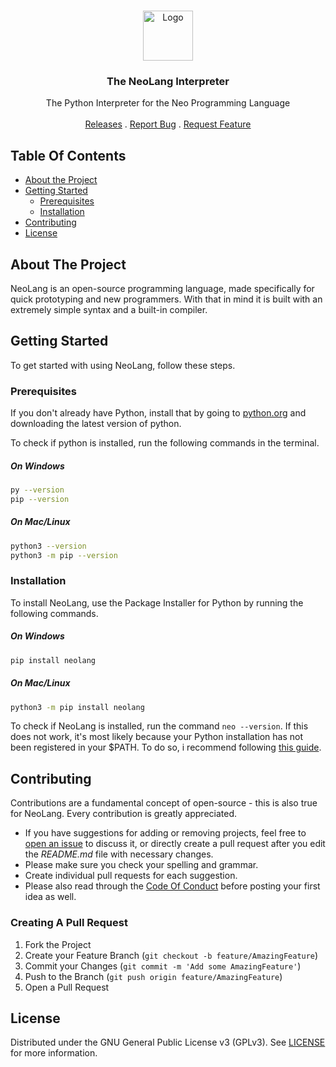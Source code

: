 <br/>
<p align="center">
  <a href="https://github.com/NeoLangTeam/NeoLang">
    <img src="https://avatars.githubusercontent.com/u/162757745?s=400&u=54cbd2c975d14c7beb8603cb20ce08e865cbe263&v=4" alt="Logo" width="80" height="80">
  </a>

  <h3 align="center">The NeoLang Interpreter</h3>

  <p align="center">
    The Python Interpreter for the Neo Programming Language
    <br/>
    <br/>
    <a href="https://github.com/NeoLangTeam/NeoLang/releases">Releases</a>
    .
    <a href="https://github.com/NeoLangTeam/NeoLang/issues">Report Bug</a>
    .
    <a href="https://github.com/NeoLangTeam/NeoLang/issues">Request Feature</a>
  </p>
</p>

## Table Of Contents

* [About the Project](#about-the-project)
* [Getting Started](#getting-started)
  * [Prerequisites](#prerequisites)
  * [Installation](#installation)
* [Contributing](#contributing)
* [License](#license)

## About The Project

NeoLang is an open-source programming language, made specifically for quick prototyping and new programmers. With that in mind it is built with an extremely simple syntax and a built-in compiler.

## Getting Started

To get started with using NeoLang, follow these steps.

### Prerequisites

If you don't already have Python, install that by going to [python.org](https://python.org) and downloading the latest version of python.

To check if python is installed, run the following commands in the terminal.

##### On Windows

```sh
py --version
pip --version
```

##### On Mac/Linux

```sh
python3 --version
python3 -m pip --version
```

### Installation

To install NeoLang, use the Package Installer for Python by running the following commands.

##### On Windows

```sh
pip install neolang
```

##### On Mac/Linux

```sh
python3 -m pip install neolang
```

To check if NeoLang is installed, run the command `neo --version`. If this does not work, it's most likely because your Python installation has not been registered in your $PATH. To do so, i recommend following [this guide](https://www.mygreatlearning.com/blog/add-python-to-path/).

## Contributing

Contributions are a fundamental concept of open-source - this is also true for NeoLang. Every contribution is greatly appreciated.
* If you have suggestions for adding or removing projects, feel free to [open an issue](https://github.com/NeoLangTeam/NeoLang/issues/new) to discuss it, or directly create a pull request after you edit the *README.md* file with necessary changes.
* Please make sure you check your spelling and grammar.
* Create individual pull requests for each suggestion.
* Please also read through the [Code Of Conduct](https://github.com/NeoLangTeam/NeoLang/blob/main/CODE_OF_CONDUCT.md) before posting your first idea as well.

### Creating A Pull Request

1. Fork the Project
2. Create your Feature Branch (`git checkout -b feature/AmazingFeature`)
3. Commit your Changes (`git commit -m 'Add some AmazingFeature'`)
4. Push to the Branch (`git push origin feature/AmazingFeature`)
5. Open a Pull Request

## License

Distributed under the GNU General Public License v3 (GPLv3). See [LICENSE](https://github.com/NeoLangTeam/NeoLang/blob/main/LICENSE.md) for more information.